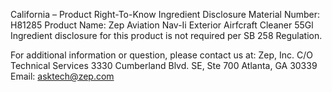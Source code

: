  
 
 
California – Product Right-To-Know Ingredient Disclosure 
Material Number: H81285 
Product Name: Zep Aviation Nav-Ii Exterior Airfcraft Cleaner 55Gl 
Ingredient disclosure for this product is not required per SB 258 Regulation. 
 
For additional information or question, please contact us at: 
Zep, Inc. 
C/O Technical Services 
3330 Cumberland Blvd. SE, Ste 700 
Atlanta, GA 30339 
Email: asktech@zep.com 
 
 
 
 
